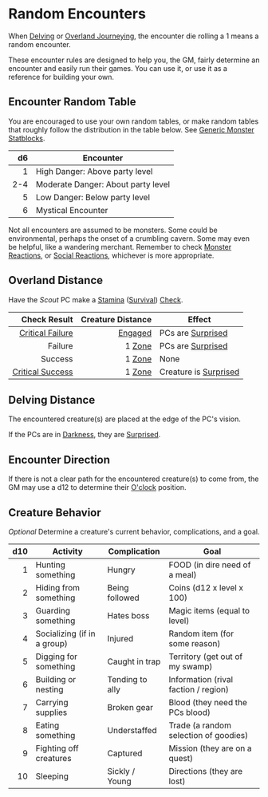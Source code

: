 # Random Encounters

When [Delving](../../Game%20Procedures/Exploration/Delving.md) or [Overland Journeying](../../Game%20Procedures/Exploration/Overland%20Journeys.md), the encounter die rolling a 1 means a random encounter.

These encounter rules are designed to help you, the GM, fairly determine an encounter and easily run their games. You can use it, or use it as a reference for building your own.

## Encounter Random Table

You are encouraged to use your own random tables, or make random tables that roughly follow the distribution in the table below. See [Generic Monster Statblocks](Generic%20Monster%20Statblocks.md).

|  d6 | Encounter                          |
| --: | ---------------------------------- |
|   1 | High Danger: Above party level     |
| 2-4 | Moderate Danger: About party level |
|   5 | Low Danger: Below party level      |
|   6 | Mystical Encounter                 |

Not all encounters are assumed to be monsters. Some could be environmental, perhaps the onset of a crumbling cavern. Some may even be helpful, like a wandering merchant. Remember to check [Monster Reactions](../../Game%20Procedures/Social%20Procedures/Monster%20Reactions.md), or [Social Reactions](../../Game%20Procedures/Social%20Procedures/Social%20Reactions.md), whichever is more appropriate.

## Overland Distance

Have the *Scout* PC make a [Stamina](../../Player%20Characters/Attributes/Stamina.md) ([Survival](../../Player%20Characters/Skills/Survival.md)) [Check](../../Game%20Procedures/Core%20Procedures/Check.md).

|                                                                                Check Result |                                           Creature Distance | Effect                                                                   |
| ------------------------------------------------------------------------------------------: | ----------------------------------------------------------: | ------------------------------------------------------------------------ |
| [Critical Failure](../../Game%20Procedures/Die%20Rolling%20Mechanics/Critical%20Failure.md) |    [Engaged](../../Game%20Procedures/Conditions/Engaged.md) | PCs are [Surprised](../../Game%20Procedures/Conditions/Surprised.md)     |
|                                                                                     Failure | 1 [Zone](../../Game%20Procedures/Core%20Procedures/Zone.md) | PCs are [Surprised](../../Game%20Procedures/Conditions/Surprised.md)     |
|                                                                                     Success | 1 [Zone](../../Game%20Procedures/Core%20Procedures/Zone.md) | None                                                                     |
| [Critical Success](../../Game%20Procedures/Die%20Rolling%20Mechanics/Critical%20Success.md) | 1 [Zone](../../Game%20Procedures/Core%20Procedures/Zone.md) | Creature is [Surprised](../../Game%20Procedures/Conditions/Surprised.md) |

## Delving Distance

The encountered creature(s) are placed at the edge of the PC's vision.

If the PCs are in [Darkness](../../Game%20Procedures/Hazards/Darkness.md), they are [Surprised](../../Game%20Procedures/Conditions/Surprised.md).

## Encounter Direction

If there is not a clear path for the encountered creature(s) to come from, the GM may use a d12 to determine their [O'clock](https://en.wikipedia.org/wiki/Clock_position) position.

## Creature Behavior

*Optional*
Determine a creature's current behavior, complications, and a goal.

| d10 | Activity                    | Complication    | Goal                                  |
| --: | --------------------------- | --------------- | ------------------------------------- |
|   1 | Hunting something           | Hungry          | FOOD (in dire need of a meal)         |
|   2 | Hiding from something       | Being followed  | Coins (d12 x level x 100)             |
|   3 | Guarding something          | Hates boss      | Magic items (equal to level)          |
|   4 | Socializing (if in a group) | Injured         | Random item (for some reason)         |
|   5 | Digging for something       | Caught in trap  | Territory (get out of my swamp)       |
|   6 | Building or nesting         | Tending to ally | Information (rival faction / region)  |
|   7 | Carrying supplies           | Broken gear     | Blood (they need the PCs blood)       |
|   8 | Eating something            | Understaffed    | Trade (a random selection of goodies) |
|   9 | Fighting off creatures      | Captured        | Mission (they are on a quest)         |
|  10 | Sleeping                    | Sickly / Young  | Directions (they are lost)            |
